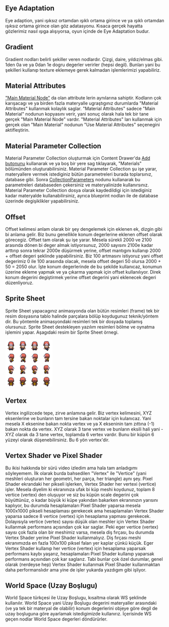 ## Eye Adaptation
Eye adaption, yani ışıksız ortamdan ışıklı ortama girince ve ya ışıklı ortamdan ışıksız ortama girince olan göz adatasyonu. Kısaca gerçek hayatta gözlerimiz nasıl ışıga alışıyorsa, oyun içinde de Eye Adaptation budur.

## Gradient
Gradient nodları belirli şekiller veren nodlardır. Çizgi, daire, yıldız/elmas gibi. 1den 0a ve ya 0dan 1e dogru degerler verirler (hepsi degil). Bunları yani bu şekilleri kullanıp texture eklemeye gerek kalmadan işlemlerimizi yapabiliriz.

## Material Attributes
["Main Material Node"](../Graph/Main%20Material%20Node) da olan attribute lerin aynılarına sahiptir. Kodların çok karışacagı ve ya birden fazla materyalle ugraştıgınız durumlarda "Material Attributes" kullanmak kolaylık saglar. "Material Attributes" sadece "Main Material" nodunun kopyasını verir, yani sonuç olarak hala tek bir tane gerçek "Main Material Node" vardır. "Material Attributes" ları kullanmak için gerçek olan "Main Material" nodunun "Use Material Attributes" seçenegini aktifleştirin.

## Material Parameter Collection
Material Parameter Collection oluşturmak için Content Drawer'da [Add butonunu](../../../Sayfalar/Content%20Drawer/Toolbar#add-butonu) kullanarak ve ya boş bir yere sag tıklayarak, "Materials" bölümünden oluşturabilirsiniz. Material Parameter Collection şu işe yarar, materyallere vermek istediginiz bütün parametreleri burada toplarsınız, database gibi. Sonra [CollectionParameters](../Nodlar#collectionparameters-%EF%B8%8F%EF%B8%8F%EF%B8%8F%EF%B8%8F%EF%B8%8F%EF%B8%8F) nodunu kullanarak bu parametreleri databaseden çekersiniz ve materyalinizde kullanırsınız. Material Parameter Collection dosya olarak kaydedildigi için istediginiz kadar materyalde kullanabilirsiniz, ayrıca blueprint nodları ile de database üzerinde degişiklikler yapabilirsiniz.

## Offset
Offset kelimesi anlam olarak bir şey dengelemek için eklenen ek, dizgin gibi bi anlama gelir. Biz bunu genellikle konum degerlerine eklenen offset olarak görecegiz. Offset tam olarak şu işe yarar. Mesela sürekli 2000 ve 2100 arasında dönen bi deger almak istiyorsunuz, 2000 sayısını 2100e kadar arttırıp sonra tekrar 2000e düşürmek yerine, offset mantıgını kullanıp 2000 + offset degeri şeklinde yapabilirsiniz. Biz 100 artmasını istiyoruz yani offset degerimiz 0 ile 100 arasında olacak, mesela offset degeri 50 olursa 2000 + 50 = 2050 olur. İşte konum degerlerinde de bu şekilde kullanıcaz, konumun üzerine ekleme yapmak ve ya çıkarma yapmak için offset kullanılıyor. Direk konum degerini degiştirmek yerine offset degerini yani eklenecek degeri düzenliyoruz.

## Sprite Sheet
Sprite Sheet yapacagınız animasyonda olan bütün resimleri (frame) tek bir resim dosyasına tablo halinde parçalara bölüp koydugunuz teknik/yöntem dir. Bu yöntemle animasyondaki resimleri tek bir dosyada toplamış olursunuz. Sprite Sheet destekleyen yazılım resimleri bölme ve oynatma işlemini yapar. Aşagıdaki resim bir Sprite Sheet örnegi.

<img width="150" src="../../../Dosyalar/Sprite_Sheet.jpg">

## Vertex
Vertex ingilizcede tepe, zirve anlamına gelir. Biz vertex kelimesini, XYZ eksenlerine ve bunların tam tersine bakan noktalar için kulanıcaz. Yani mesela X eksenine bakan nokta vertex ve ya X ekseninin tam zıttına (-1) bakan nokta da vertex. XYZ olarak 3 tane vertex ve bunların eksili hali yani -XYZ olarak da 3 tane vertex, toplamda 6 vertex vardır. Bunu bir küpün 6 yüzeyi olarak düşenebilirsiniz. Bu 6 yön vertex'dir.

## Vertex Shader ve Pixel Shader
Bu ikisi hakkında bir sürü video izledim ama hala tam anladıgımı söyleyemem. İlk olarak burda bahsedilen "Vertex" ile "Vertice" (yani meshleri oluşturan her geometri, her parça, her triangle) aynı şey. Pixel Shader ekrandaki her pikseli işlerken, Vertex Shader her vertexi (vertice) işler. Mesela diyelim ki ekranınıza ufak bi küp meshi koydunuz, toplam 8 vertice (vertex) den oluşuyor ve siz bu küpün scale degerini çok büyüttünüz, o kadar büyük ki küpe yakından bakarken ekranınızın yarısını kaplıyor, bu durumda hesaplamaları Pixel Shader yaparsa mesela 1000x1000 pikseli hesaplaması gerekecek ama hesaplamaları Vertex Shader yaparsa sadece 8 vertice (vertex) için hesaplama yapması gerekecek. Dolayısıyla vertice (vertex) sayısı düşük olan meshler için Vertex Shader kullanmak performans açısından çok kar saglar. Peki eger vertice (vertex) sayısı çok fazla olan bir meshimiz varsa, mesela diş fırçası, bu durumda Vertex Shader yerine Pixel Shader kullanmalıyız. Diş fırçası meshi ekranımızda en fazla 100x100 piksel falan yer kaplar çünkü küçük. Eger Vertex Shader kullanıp her vertice (vertex) için hesaplama yaparsak performans kaybı yaşarız, hesaplamaları Pixel Shader kullanıp yaparsak performans açısından çok kar saglarız. Tabi bunlar çok özel durumlar, genel olarak (nerdeyse hep) Vertex Shader kullanmak Pixel Shader kullanmaktan daha performanslıdır ama yine de işler yukarda yazdıgım gibi işliyor.


## World Space (Uzay Boşlugu)
World Space türkçesi ile Uzay Boşlugu, kısaltma olarak WS şeklinde kullanılır. World Space yani Uzay Boşlugu degerini materyaller arasındaki (ve ya tek bir materyal de olabilir) konum degerlerini objeye göre degil de uzay boşluguna göre ayarlamak istedigimizde kullanırız. İçerisinde WS geçen nodlar World Space degerleri döndürürler.
